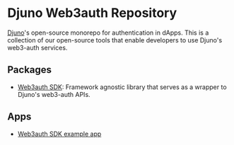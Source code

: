 # Djuno Web3auth Repository

[Djuno](https://www.djuno.io/)'s open-source monorepo for authentication in dApps. This is a collection of our open-source tools that enable developers to use Djuno's web3-auth services.

## Packages

- [Web3auth SDK](./packages/web3auth-sdk/README.md): Framework agnostic library that serves as a wrapper to Djuno's web3-auth APIs.

## Apps

- [Web3auth SDK example app](./apps/web3auth-app/)
